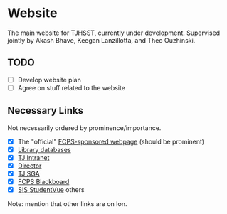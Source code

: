 # Website

The main website for TJHSST, currently under development.
Supervised jointly by Akash Bhave, Keegan Lanzillotta, and Theo Ouzhinski.

## TODO

-   [ ] Develop website plan
-   [ ] Agree on stuff related to the website

## Necessary Links

Not necessarily ordered by prominence/importance.

-   [x] The "official" [FCPS-sponsored webpage](https://tjhsst.fcps.edu) (should be prominent)
-   [x] [Library databases](https://sites.google.com/fcpsschools.net/tjlibraryresources/home)
-   [x] [TJ Intranet](https://ion.tjhsst.edu)
-   [x] [Director](https://director.tjhsst.edu)
-   [x] [TJ SGA](https://sga.tjhsst.edu)
-   [x] [FCPS Blackboard](https://fcps.blackboard.com)
-   [x] [SIS StudentVue](https://sisstudent.fcps.edu)
        others

Note: mention that other links are on Ion.
